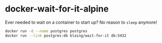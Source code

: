 # docker-wait-for-it-alpine

Ever needed to wait on a container to start up? No reason to `sleep` anymore!

```bash
docker run -d --name postgres postgres
docker run --link postgres:db blaing/wait-for-it db:5432
```


